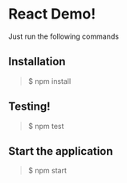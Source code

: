 # React Demo!

Just run the following commands

## Installation

> $ npm install

## Testing!

> $ npm test

## Start the application

> $ npm start

